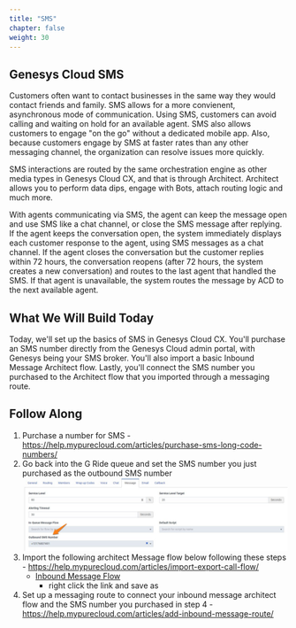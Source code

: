 ```yaml
---
title: "SMS"
chapter: false
weight: 30
---
```


## Genesys Cloud SMS
Customers often want to contact businesses in the same way they would contact friends and family. SMS allows for a more convienent, asynchronous mode of communication. Using SMS, customers can avoid calling and waiting on hold for an available agent. SMS also allows customers to engage "on the go" without a dedicated mobile app. Also, because customers engage by SMS at faster rates than any other messaging channel, the organization can resolve issues more quickly.

SMS interactions are routed by the same orchestration engine as other media types in Genesys Cloud CX, and that is through Architect. Architect allows you to perform data dips, engage with Bots, attach routing logic and much more. 

With agents communicating via SMS, the agent can keep the message open and use SMS like a chat channel, or close the SMS message after replying. If the agent keeps the conversation open, the system immediately displays each customer response to the agent, using SMS messages as a chat channel. If the agent closes the conversation but the customer replies within 72 hours, the conversation reopens (after 72 hours, the system creates a new conversation) and routes to the last agent that handled the SMS. If that agent is unavailable, the system routes the message by ACD to the next available agent.

## What We Will Build Today
Today, we'll set up the basics of SMS in Genesys Cloud CX. You'll purchase an SMS number directly from the Genesys Cloud admin portal, with Genesys being your SMS broker. You'll also import a basic Inbound Message Architect flow. Lastly, you'll connect the SMS number you purchased to the Architect flow that you imported through a messaging route. 

## Follow Along
 1. Purchase a number for SMS - https://help.mypurecloud.com/articles/purchase-sms-long-code-numbers/ 
 2. Go back into the G Ride queue and set the SMS number you just purchased as the outbound SMS number
    ![Queue Set Outbound SMS Number](/images/QueueSetSMSOutboundNumber.jpg)
 3. Import the following architect Message flow below following these steps - https://help.mypurecloud.com/articles/import-export-call-flow/
    - [Inbound Message Flow](../../imports/GRide100MessageFlow_v1-0.i3InboundMessage)
        - right click the link and save as
 4. Set up a messaging route to connect your inbound message architect flow and the SMS number you purchased in step 4 - https://help.mypurecloud.com/articles/add-inbound-message-route/
